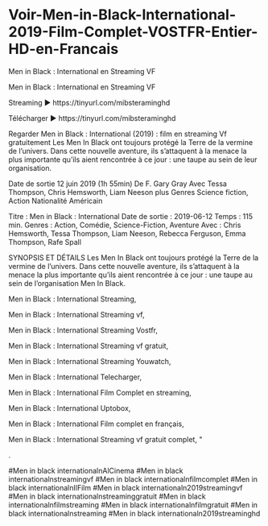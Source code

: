 # Voir-Men-in-Black-International-2019-Film-Complet-VOSTFR-Entier-HD-en-Francais
Men in Black : International en Streaming VF
<p>
Men in Black : International en Streaming VF
<p>
Streaming ► https://tinyurl.com/mibsteraminghd
<p>
Télécharger ► https://tinyurl.com/mibsteraminghd
<p>
Regarder Men in Black : International (2019) : film en streaming Vf gratuitement Les Men In Black ont toujours protégé la Terre de la vermine de l’univers. Dans cette nouvelle aventure, ils s’attaquent à la menace la plus importante qu’ils aient rencontrée à ce jour : une taupe au sein de leur organisation.
<p>
Date de sortie 12 juin 2019 (1h 55min) De F. Gary Gray Avec Tessa Thompson, Chris Hemsworth, Liam Neeson plus Genres Science fiction, Action Nationalité Américain
<p>
Titre : Men in Black : International Date de sortie : 2019-06-12 Temps : 115 min. Genres : Action, Comédie, Science-Fiction, Aventure Avec : Chris Hemsworth, Tessa Thompson, Liam Neeson, Rebecca Ferguson, Emma Thompson, Rafe Spall
<p>
SYNOPSIS ET DÉTAILS Les Men In Black ont toujours protégé la Terre de la vermine de l’univers. Dans cette nouvelle aventure, ils s’attaquent à la menace la plus importante qu’ils aient rencontrée à ce jour : une taupe au sein de l’organisation Men In Black.
<p>
Men in Black : International Streaming,
<p>
Men in Black : International Streaming vf,
<p>
Men in Black : International Streaming Vostfr,
<p>
Men in Black : International Streaming vf gratuit,
<p>
Men in Black : International Streaming Youwatch,
<p>
Men in Black : International Telecharger,
<p>
Men in Black : International Film Complet en streaming,
<p>
Men in Black : International Uptobox,
<p>
Men in Black : International Film complet en français,
<p>
Men in Black : International Streaming vf gratuit complet, "

.
<p>
#Men in black internationalnAlCinema #Men in black internationalnstreamingvf #Men in black internationalnfilmcomplet #Men in black internationalnIlFilm #Men in black internationaln2019streamingvf #Men in black internationalnstreaminggratuit #Men in black internationalnfilmstreaming #Men in black internationalnfilmgratuit #Men in black internationalnstreaming #Men in black internationaln2019streaminghd
